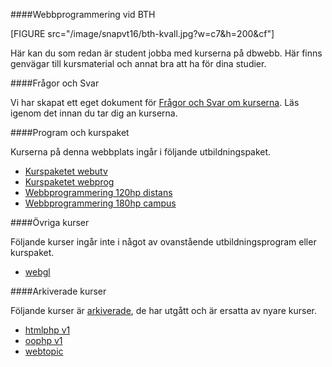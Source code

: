 ####Webbprogrammering vid BTH

[FIGURE src="/image/snapvt16/bth-kvall.jpg?w=c7&h=200&cf"]

Här kan du som redan är student jobba med kurserna på dbwebb. Här finns genvägar till kursmaterial och annat bra att ha för dina studier.


####Frågor och Svar

Vi har skapat ett eget dokument för [Frågor och Svar om kurserna](kurser/faq). Läs igenom det innan du tar dig an kurserna.



####Program och kurspaket

Kurserna på denna webbplats ingår i följande utbildningspaket.

* [Kurspaketet webutv](webutv)
* [Kurspaketet webprog](webprog)
* [Webbprogrammering 120hp distans](utbildning)
* [Webbprogrammering 180hp campus](utbildning)



####Övriga kurser

Följande kurser ingår inte i något av ovanstående utbildningsprogram eller kurspaket.

* [webgl](webgl)



####Arkiverade kurser

Följande kurser är [arkiverade](kurser/arkiv), de har utgått och är ersatta av nyare kurser.

* [htmlphp v1](htmlphp-v1)
* [oophp v1](oophp-v1)
* [webtopic](webtopic)
